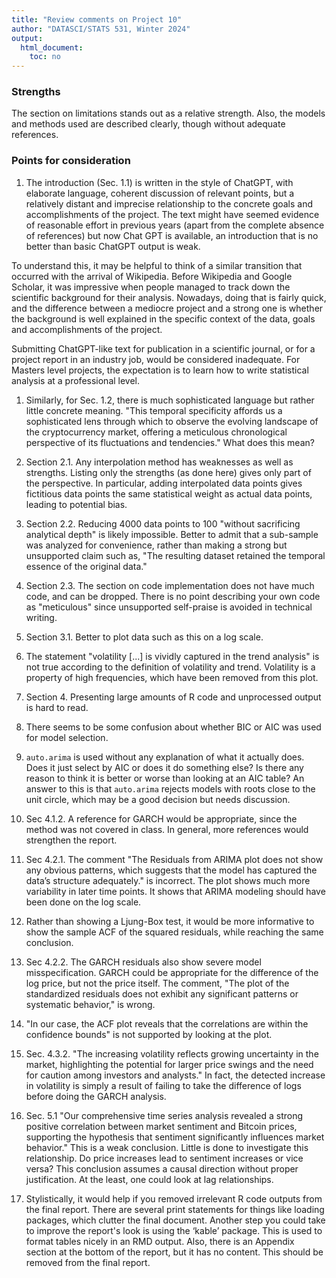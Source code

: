 ```yaml
---
title: "Review comments on Project 10"
author: "DATASCI/STATS 531, Winter 2024"
output:
  html_document:
    toc: no
---
```


### Strengths

The section on limitations stands out as a relative strength. Also, the models and methods used are described clearly, though without adequate references.

### Points for consideration

1. The introduction (Sec. 1.1) is written in the style of ChatGPT, with elaborate language, coherent discussion of relevant points, but a relatively distant and imprecise relationship to the concrete goals and accomplishments of the project. The text might have seemed evidence of reasonable effort in previous years (apart from the complete absence of references) but now Chat GPT is available, an introduction that is no better than basic ChatGPT output is weak.
<p>
To understand this, it may be helpful to think of a similar transition that occurred with the arrival of Wikipedia. Before Wikipedia and Google Scholar, it was impressive when people managed to track down the scientific background for their analysis. Nowadays, doing that is fairly quick, and the difference between a mediocre project and a strong one is whether the background is well explained in the specific context of the data, goals and accomplishments of the project.
<p>  
Submitting ChatGPT-like text for publication in a scientific journal, or for a project report in an industry job, would be considered inadequate. For Masters level projects, the expectation is to learn how to write statistical analysis at a professional level.

1. Similarly, for Sec. 1.2, there is much sophisticated language but rather little concrete meaning. "This temporal specificity affords us a sophisticated lens through which to observe the evolving landscape of the cryptocurrency market, offering a meticulous chronological perspective of its fluctuations and tendencies." What does this mean? 

1. Section 2.1. Any interpolation method has weaknesses as well as strengths. Listing only the strengths (as done here) gives only part of the perspective. In particular, adding interpolated data points gives fictitious data points the same statistical weight as actual data points, leading to potential bias.

1. Section 2.2. Reducing 4000 data points to 100 "without sacrificing analytical depth" is likely impossible. Better to admit that a sub-sample was analyzed for convenience, rather than making a strong but unsupported claim such as, "The resulting dataset retained the temporal essence of the original data."

1. Section 2.3. The section on code implementation does not have much code, and can be dropped. There is no point describing your own code as "meticulous" since unsupported self-praise is avoided in technical writing.

1. Section 3.1. Better to plot data such as this on a log scale.

1. The statement "volatility [...] is vividly captured in the trend analysis" is not true according to the definition of volatility and trend. Volatility is a property of high frequencies, which have been removed from this plot.

1. Section 4. Presenting large amounts of R code and unprocessed output is hard to read.

1. There seems to be some confusion about whether BIC or AIC was used for model selection.

1. `auto.arima` is used without any explanation of what it actually does. Does it just select by AIC or does it do something else? Is there any reason to think it is better or worse than looking at an AIC table? An answer to this is that `auto.arima` rejects models with roots close to the unit circle, which may be a good decision but needs discussion.

1. Sec 4.1.2. A reference for GARCH would be appropriate, since the method was not covered in class. In general, more references would strengthen the report.

1. Sec 4.2.1. The comment "The Residuals from ARIMA plot does not show any obvious patterns, which suggests that the model has captured the data’s structure adequately." is incorrect. The plot shows much more variability in later time points. It shows that ARIMA modeling should have been done on the log scale.

1. Rather than showing a Ljung-Box test, it would be more informative to show the sample ACF of the squared residuals, while reaching the same conclusion.

1. Sec 4.2.2. The GARCH residuals also show severe model misspecification. GARCH could be appropriate for the difference of the log price, but not the price itself. The comment, "The plot of the standardized residuals does not exhibit any significant patterns or systematic behavior," is wrong.

1. "In our case, the ACF plot reveals that the correlations are within the confidence bounds" is not supported by looking at the plot. 

1. Sec. 4.3.2. "The increasing volatility reflects growing uncertainty in the market, highlighting the potential for larger price swings and the need for caution among investors and analysts." In fact, the detected increase in volatility is simply a result of failing to take the difference of logs before doing the GARCH analysis.

1. Sec. 5.1 "Our comprehensive time series analysis revealed a strong positive correlation between market sentiment and Bitcoin prices, supporting the hypothesis that sentiment significantly influences market behavior." This is a weak conclusion. Little is done to investigate this relationship. Do price increases lead to sentiment increases or vice versa? This conclusion assumes a causal direction without proper justification. At the least, one could look at lag relationships.

1. Stylistically, it would help if you removed irrelevant R code outputs from the final report. There are several print statements for things like loading packages, which clutter the final document. Another step you could take to improve the report's look is using the ‘kable’ package. This is used to format tables nicely in an RMD output. Also, there is an Appendix section at the bottom of the report, but it has no content. This should be removed from the final report.


